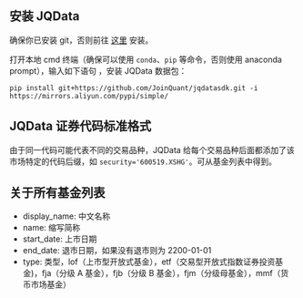 ## 安装 JQData

确保你已安装 git，否则前往 [这里](https://git-scm.com/) 安装。

打开本地 cmd 终端（确保可以使用 `conda`、`pip` 等命令，否则使用 anaconda prompt），输入如下语句 ，安装 JQData 数据包：

```
pip install git+https://github.com/JoinQuant/jqdatasdk.git -i https://mirrors.aliyun.com/pypi/simple/
```

## JQData 证券代码标准格式

由于同一代码可能代表不同的交易品种，JQData 给每个交易品种后面都添加了该市场特定的代码后缀，如 `security='600519.XSHG'`。可从基金列表中得到。

## 关于所有基金列表

* display_name: 中文名称
* name: 缩写简称
* start_date: 上市日期
* end_date: 退市日期，如果没有退市则为 2200-01-01
* type: 类型，lof（上市型开放式基金），etf（交易型开放式指数证券投资基金)，fja（分级 A 基金），fjb（分级 B 基金），fjm（分级母基金），mmf（货币市场基金）
